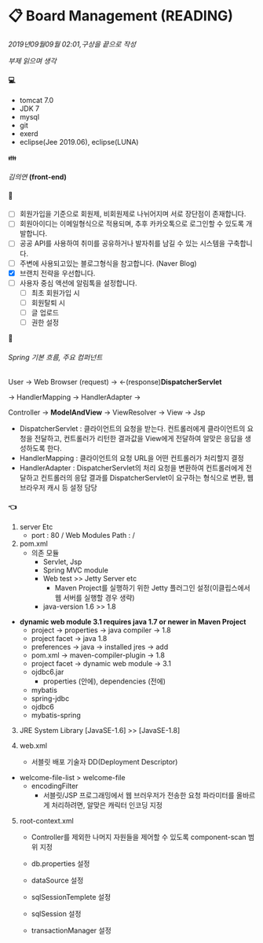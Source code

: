 # :clipboard: ​Board Management (READING)

_2019년09월09월 02:01,구상을 끝으로 작성_ 

_부제 읽으며 생각_  

####  :computer:

 - tomcat 7.0
 - JDK 7 
 - mysql
 - git
 - exerd
 - eclipse(Jee 2019.06), eclipse(LUNA)

:family:

_김의연_ **(front-end)**



#### :page_with_curl:

- [ ] 회원가입을 기준으로 회원제, 비회원제로  나뉘어지며 서로 장단점이 존재합니다.
- [ ] 회원아이디는 이메일형식으로 적용되며, 추후 카카오톡으로 로그인할 수 있도록 개발합니다.
- [ ] 공공 API를 사용하여 취미를 공유하거나 발자취를 남길 수 있는 시스템을 구축합니다.
- [ ] 주변에 사용되고있는 블로그형식을 참고합니다. (Naver Blog)
- [x] 브랜치 전략을 우선합니다.
- [ ] 사용자 중심 액션에 알림톡을 설정합니다. 
  - [ ] 최초 회원가입 시
  - [ ] 회원탈퇴 시 
  - [ ] 글 업로드
  - [ ] 권한 설정

:memo:

###### Spring 기본 흐름, 주요 컴퍼넌트

User -> Web Browser (request) ->  <-(response)**DispatcherServlet**   

-> HandlerMapping -> HandlerAdapter ->  

Controller -> **ModelAndView** -> ViewResolver -> View -> Jsp

- DispatcherServlet  : 클라이언트의 요청을 받는다. 컨트롤러에게 클라이언트의 요청을 전달하고, 컨트롤러가 리턴한 결과값을 View에게 전달하여 알맞은 응답을 생성하도록 한다.
- HandlerMapping  :  클라이언트의 요청 URL을 어떤 컨트롤러가 처리할지 결정
- HandlerAdapter  : DispatcherServlet의 처리 요청을 변환하여 컨트롤러에게 전달하고 컨트롤러의 응답 결과를 DispatcherServlet이 요구하는 형식으로 변환, 웹 브라우저 캐시 등 설정 담당

#### :point_left:

1. server Etc
   - port : 80 / Web Modules Path : /
2. pom.xml
   - 의존 모듈
     - Servlet, Jsp	
     - Spring MVC module
     - Web test >> Jetty Server etc
       - Maven Project를 실행하기 위한 Jetty 플러그인 설정(이클립스에서 웹 서버를 실행할 경우 생략)
     - java-version 1.6 >> 1.8

- **dynamic web module 3.1 requires java 1.7 or newer in Maven Project**
  - project -> properties -> java compiler -> 1.8
  - project facet -> java 1.8
  - preferences -> java -> installed jres -> add
  - pom.xml -> maven-compiler-plugin -> 1.8
  - project facet  -> dynamic web module -> 3.1
  - ojdbc6.jar
    - properties (안에), dependencies (전에)
  - mybatis
  - spring-jdbc
  - ojdbc6
  - mybatis-spring

3. JRE System Library [JavaSE-1.6] >> [JavaSE-1.8]

4. web.xml

   - 서블릿 배포 기술자 DD(Deployment Descriptor)

- welcome-file-list > welcome-file 
  - encodingFilter
    - 서블릿/JSP 프로그래밍에서 웹 브러우저가 전송한 요청 파라미터를 올바르게 처리하려면, 알맞은 캐릭터 인코딩 지정

5. root-context.xml

   - Controller를 제외한 나머지 자원들을 제어할 수 있도록 component-scan 범위 지정

   - db.properties 설정

   - dataSource 설정

   - sqlSessionTemplete 설정

   - sqlSession 설정

   - transactionManager 설정

     

